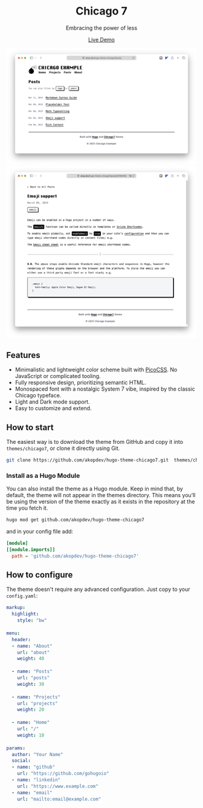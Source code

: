 <h1 align="center">Chicago 7</h1>
<p align="center">Embracing the power of less</p>
<p align="center"><a href="https://akop.dev/hugo-theme-chicago7">Live Demo</a></p>

![Chicago7 Hugo Theme](https://github.com/akopdev/hugo-theme-chicago7/blob/main/docs/screenshot-01.png)
![Chicago7 Hugo Theme](https://github.com/akopdev/hugo-theme-chicago7/blob/main/docs/screenshot-02.png)

## Features
- Minimalistic and lightweight color scheme built with [PicoCSS](https://picocss.com/). No JavaScript or complicated tooling.
- Fully responsive design, prioritizing semantic HTML.
- Monospaced font with a nostalgic System 7 vibe, inspired by the classic Chicago typeface.
- Light and Dark mode support.
- Easy to customize and extend.

## How to start

The easiest way is to download the theme from GitHub and copy it into `themes/chicago7`, or clone it directly using Git.

```sh
git clone https://github.com/akopdev/hugo-theme-chicago7.git  themes/chicago7
```

### Install as a Hugo Module

You can also install the theme as a Hugo module. Keep in mind that, by default, the theme will not appear in the themes directory. 
This means you’ll be using the version of the theme exactly as it exists in the repository at the time you fetch it.

```sh
hugo mod get github.com/akopdev/hugo-theme-chicago7
```

and in your config file add:

```toml
[module]
[[module.imports]]
  path = 'github.com/akopdev/hugo-theme-chicago7'
```

## How to configure

The theme doesn't require any advanced configuration. Just copy to your `config.yaml`:

```yaml
markup:
  highlight:
    style: "bw"

menu:
  header:
  - name: "About"
    url: "about"
    weight: 40

  - name: "Posts"
    url: "posts"
    weight: 30

  - name: "Projects"
    url: "projects"
    weight: 20

  - name: "Home"
    url: "/"
    weight: 10

params:
  author: "Your Name"
  social:
  - name: "github"
    url: "https://github.com/gohugoio"
  - name: "linkedin"
    url: "https://www.example.com"
  - name: "email"
    url: "mailto:email@example.com"
```
